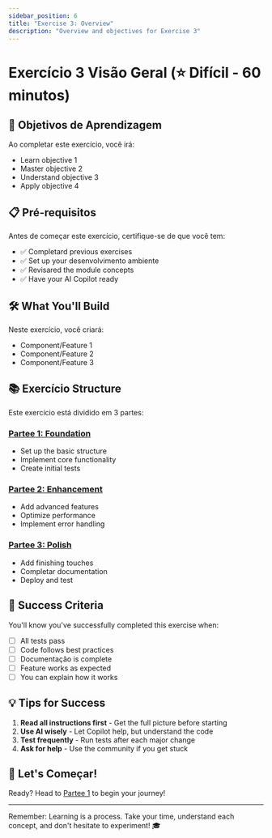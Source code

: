 ```yaml
---
sidebar_position: 6
title: "Exercise 3: Overview"
description: "Overview and objectives for Exercise 3"
---
```


# Exercício 3 Visão Geral (⭐ Difícil - 60 minutos)

## 🎯 Objetivos de Aprendizagem

Ao completar este exercício, você irá:
- Learn objective 1
- Master objective 2
- Understand objective 3
- Apply objective 4

## 📋 Pré-requisitos

Antes de começar este exercício, certifique-se de que você tem:
- ✅ Completard previous exercises
- ✅ Set up your desenvolvimento ambiente
- ✅ Revisared the module concepts
- ✅ Have your AI Copilot ready

## 🛠️ What You'll Build

Neste exercício, você criará:
- Component/Feature 1
- Component/Feature 2
- Component/Feature 3

## 📚 Exercício Structure

Este exercício está dividido em 3 partes:

### [Partee 1: Foundation](./Exercício3-Partee1.md)
- Set up the basic structure
- Implement core functionality
- Create initial tests

### [Partee 2: Enhancement](./Exercício3-Partee2.md)
- Add advanced features
- Optimize performance
- Implement error handling

### [Partee 3: Polish](./Exercício3-Partee3.md)
- Add finishing touches
- Completar documentation
- Deploy and test

## 🎯 Success Criteria

You'll know you've successfully completed this exercise when:
- [ ] All tests pass
- [ ] Code follows best practices
- [ ] Documentação is complete
- [ ] Feature works as expected
- [ ] You can explain how it works

## 💡 Tips for Success

1. **Read all instructions first** - Get the full picture before starting
2. **Use AI wisely** - Let Copilot help, but understand the code
3. **Test frequently** - Run tests after each major change
4. **Ask for help** - Use the community if you get stuck

## 🚀 Let's Começar!

Ready? Head to [Partee 1](./exercise3-part1.md) to begin your journey!

---

Remember: Learning is a process. Take your time, understand each concept, and don't hesitate to experiment! 🎓
